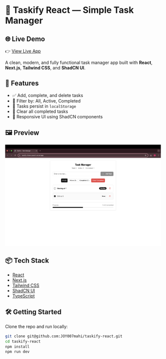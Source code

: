 # 🧠 Taskify React — Simple Task Manager

## 🌐 Live Demo

👉 [View Live App](https://taskify-three-peach.vercel.app)


A clean, modern, and fully functional task manager app built with **React**, **Next.js**, **Tailwind CSS**, and **ShadCN UI**.

## 🚀 Features

- ✅ Add, complete, and delete tasks
- 🎯 Filter by: All, Active, Completed
- 💾 Tasks persist in `localStorage`
- 🧹 Clear all completed tasks
- 🎨 Responsive UI using ShadCN components

## 🖼️ Preview

![screenshot](public/screenshot.png)




## 📦 Tech Stack

- [React](https://react.dev/)
- [Next.js](https://nextjs.org/)
- [Tailwind CSS](https://tailwindcss.com/)
- [ShadCN UI](https://ui.shadcn.com/)
- [TypeScript](https://www.typescriptlang.org/)

## 🛠️ Getting Started

Clone the repo and run locally:

```bash
git clone git@github.com:JOY007mahi/taskify-react.git
cd taskify-react
npm install
npm run dev
